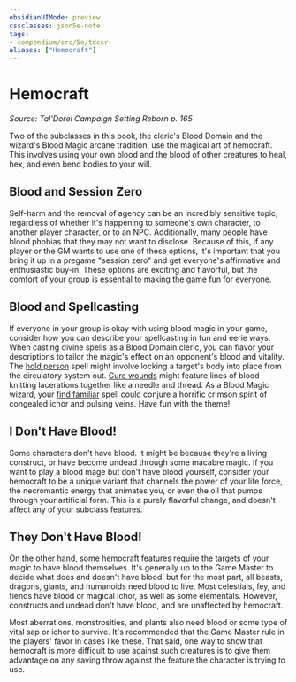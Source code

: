 ```yaml
---
obsidianUIMode: preview
cssclasses: json5e-note
tags:
- compendium/src/5e/tdcsr
aliases: ["Hemocraft"]
---
```

# Hemocraft
*Source: Tal'Dorei Campaign Setting Reborn p. 165* 

Two of the subclasses in this book, the cleric's Blood Domain and the wizard's Blood Magic arcane tradition, use the magical art of hemocraft. This involves using your own blood and the blood of other creatures to heal, hex, and even bend bodies to your will.

## Blood and Session Zero

Self-harm and the removal of agency can be an incredibly sensitive topic, regardless of whether it's happening to someone's own character, to another player character, or to an NPC. Additionally, many people have blood phobias that they may not want to disclose. Because of this, if any player or the GM wants to use one of these options, it's important that you bring it up in a pregame "session zero" and get everyone's affirmative and enthusiastic buy-in. These options are exciting and flavorful, but the comfort of your group is essential to making the game fun for everyone.

## Blood and Spellcasting

If everyone in your group is okay with using blood magic in your game, consider how you can describe your spellcasting in fun and eerie ways. When casting divine spells as a Blood Domain cleric, you can flavor your descriptions to tailor the magic's effect on an opponent's blood and vitality. The [hold person](2-Mechanics/CLI/spells/hold-person.md) spell might involve locking a target's body into place from the circulatory system out. [Cure wounds](2-Mechanics/CLI/spells/cure-wounds.md) might feature lines of blood knitting lacerations together like a needle and thread. As a Blood Magic wizard, your [find familiar](2-Mechanics/CLI/spells/find-familiar.md) spell could conjure a horrific crimson spirit of congealed ichor and pulsing veins. Have fun with the theme!

## I Don't Have Blood!

Some characters don't have blood. It might be because they're a living construct, or have become undead through some macabre magic. If you want to play a blood mage but don't have blood yourself, consider your hemocraft to be a unique variant that channels the power of your life force, the necromantic energy that animates you, or even the oil that pumps through your artificial form. This is a purely flavorful change, and doesn't affect any of your subclass features.

## They Don't Have Blood!

On the other hand, some hemocraft features require the targets of your magic to have blood themselves. It's generally up to the Game Master to decide what does and doesn't have blood, but for the most part, all beasts, dragons, giants, and humanoids need blood to live. Most celestials, fey, and fiends have blood or magical ichor, as well as some elementals. However, constructs and undead don't have blood, and are unaffected by hemocraft.

Most aberrations, monstrosities, and plants also need blood or some type of vital sap or ichor to survive. It's recommended that the Game Master rule in the players' favor in cases like these. That said, one way to show that hemocraft is more difficult to use against such creatures is to give them advantage on any saving throw against the feature the character is trying to use.